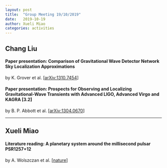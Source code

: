 ```yaml
---
layout: post
title:  "Group Meeting 19/10/2019"
date:   2019-10-19
author: Xueli Miao
categories: activities
---
```




## Chang Liu

#### Paper presentation: Comparison of Gravitational Wave Detector Network Sky Localization Approximations

by K. Grover et al. [[arXiv:1310.7454](https://arxiv.org/abs/1310.7454)]

#### Paper presentation: Prospects for Observing and Localizing Gravitational-Wave Transients with Advanced LIGO, Advanced Virgo and KAGRA [3.2]

by B. P. Abbott et al. [[arXiv:1304.0670](https://arxiv.org/abs/1304.0670)]

---

## Xueli Miao

#### Literature reading: A planetary system around the millisecond pulsar PSR1257+12 
by A. Wolszczan et al. [[nature](https://www.nature.com/articles/355145a0.pdf)]
